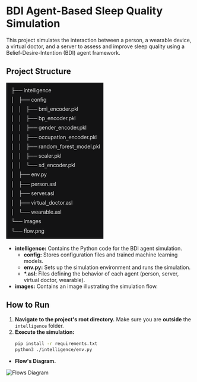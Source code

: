 # BDI Agent-Based Sleep Quality Simulation

This project simulates the interaction between a person, a wearable device, a virtual doctor, and a server to assess and improve sleep quality using a Belief-Desire-Intention (BDI) agent framework.

## Project Structure
   
![Files](./images/files.png)

* **intelligence:** Contains the Python code for the BDI agent simulation.
    * **config:** Stores configuration files and trained machine learning models.
    * **env.py:** Sets up the simulation environment and runs the simulation.
    * **\*.asl:**  Files defining the behavior of each agent (person, server, virtual doctor, wearable).
* **images:** Contains an image illustrating the simulation flow.


## How to Run

1. **Navigate to the project's root directory.** Make sure you are **outside** the `intelligence` folder.
2. **Execute the simulation:**
   ```bash
   pip install -r requirements.txt
   python3 ./intelligence/env.py
   
* **Flow's Diagram.**
   
![Flows Diagram](./images/flow.png)
